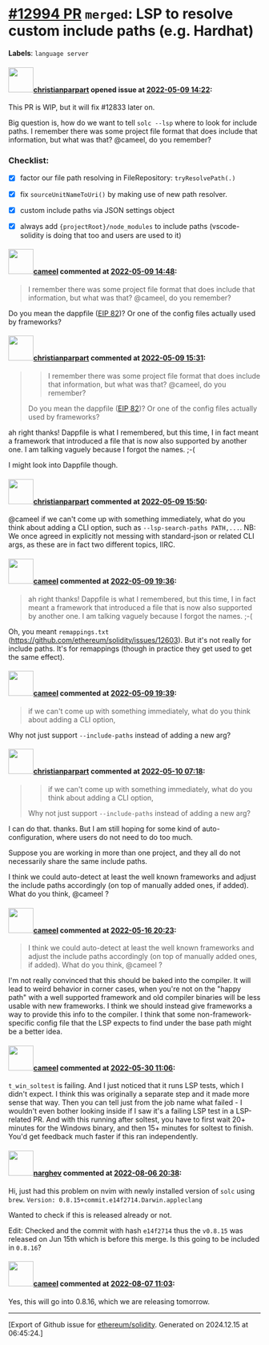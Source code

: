 # [\#12994 PR](https://github.com/ethereum/solidity/pull/12994) `merged`: LSP to resolve custom include paths (e.g. Hardhat)
**Labels**: `language server`


#### <img src="https://avatars.githubusercontent.com/u/56763?u=373e0766d5c45bef8c7c7fc5ed48394935772065&v=4" width="50">[christianparpart](https://github.com/christianparpart) opened issue at [2022-05-09 14:22](https://github.com/ethereum/solidity/pull/12994):

This PR is WIP, but it will fix #12833 later on.

Big question is, how do we want to tell `solc --lsp` where to look for include paths. I remember there was some project file format that does include that information, but what was that? @cameel, do you remember?

### Checklist:

- [x] factor our file path resolving in FileRepository: `tryResolvePath(.)`
- [x] fix `sourceUnitNameToUri()` by making use of new path resolver.
- [x] custom include paths via JSON settings object
- [x] always add `{projectRoot}/node_modules` to include paths (vscode-solidity is doing that too and users are used to it)



#### <img src="https://avatars.githubusercontent.com/u/137030?v=4" width="50">[cameel](https://github.com/cameel) commented at [2022-05-09 14:48](https://github.com/ethereum/solidity/pull/12994#issuecomment-1121202539):

> I remember there was some project file format that does include that information, but what was that? @cameel, do you remember?

Do you mean the dappfile ([EIP 82](https://github.com/ethereum/EIPs/issues/82))? Or one of the config files actually used by frameworks?

#### <img src="https://avatars.githubusercontent.com/u/56763?u=373e0766d5c45bef8c7c7fc5ed48394935772065&v=4" width="50">[christianparpart](https://github.com/christianparpart) commented at [2022-05-09 15:31](https://github.com/ethereum/solidity/pull/12994#issuecomment-1121254639):

> > I remember there was some project file format that does include that information, but what was that? @cameel, do you remember?
> 
> Do you mean the dappfile ([EIP 82](https://github.com/ethereum/EIPs/issues/82))? Or one of the config files actually used by frameworks?

ah right thanks! Dappfile is what I remembered, but this time, I in fact meant a framework that introduced a file that is now also supported by another one. I am talking vaguely because I forgot the names. ;-(

I might look into Dappfile though.

#### <img src="https://avatars.githubusercontent.com/u/56763?u=373e0766d5c45bef8c7c7fc5ed48394935772065&v=4" width="50">[christianparpart](https://github.com/christianparpart) commented at [2022-05-09 15:50](https://github.com/ethereum/solidity/pull/12994#issuecomment-1121275653):

@cameel if we can't come up with something immediately, what do you think about adding a CLI option, such as `--lsp-search-paths PATH,...`. NB: We once agreed in explicitly not messing with standard-json or related CLI args, as these are in fact two different topics, IIRC.

#### <img src="https://avatars.githubusercontent.com/u/137030?v=4" width="50">[cameel](https://github.com/cameel) commented at [2022-05-09 19:36](https://github.com/ethereum/solidity/pull/12994#issuecomment-1121498876):

> ah right thanks! Dappfile is what I remembered, but this time, I in fact meant a framework that introduced a file that is now also supported by another one. I am talking vaguely because I forgot the names. ;-(

Oh, you meant `remappings.txt` (https://github.com/ethereum/solidity/issues/12603). But it's not really for include paths. It's for remappings (though in practice they get used to get the same effect).

#### <img src="https://avatars.githubusercontent.com/u/137030?v=4" width="50">[cameel](https://github.com/cameel) commented at [2022-05-09 19:39](https://github.com/ethereum/solidity/pull/12994#issuecomment-1121501279):

> if we can't come up with something immediately, what do you think about adding a CLI option,

Why not just support `--include-paths` instead of adding a new arg?

#### <img src="https://avatars.githubusercontent.com/u/56763?u=373e0766d5c45bef8c7c7fc5ed48394935772065&v=4" width="50">[christianparpart](https://github.com/christianparpart) commented at [2022-05-10 07:18](https://github.com/ethereum/solidity/pull/12994#issuecomment-1122020156):

> > if we can't come up with something immediately, what do you think about adding a CLI option,
> 
> Why not just support `--include-paths` instead of adding a new arg?

I can do that. thanks. But I am still hoping for some kind of auto-configuration, where users do not need to do too much.

Suppose you are working in more than one project, and they all do not necessarily share the same include paths.

I think we could auto-detect at least the well known frameworks and adjust the include paths accordingly (on top of manually added ones, if added). What do you think, @cameel ?

#### <img src="https://avatars.githubusercontent.com/u/137030?v=4" width="50">[cameel](https://github.com/cameel) commented at [2022-05-16 20:23](https://github.com/ethereum/solidity/pull/12994#issuecomment-1128100104):

> I think we could auto-detect at least the well known frameworks and adjust the include paths accordingly (on top of manually added ones, if added). What do you think, @cameel ?

I'm not really convinced that this should be baked into the compiler. It will lead to weird behavior in corner cases, when you're not on the "happy path" with a well supported framework and old compiler binaries will be less usable with new frameworks. I think we should instead give frameworks a way to provide this info to the compiler. I think that some non-framework-specific config file that the LSP expects to find under the base path might be a better idea.

#### <img src="https://avatars.githubusercontent.com/u/137030?v=4" width="50">[cameel](https://github.com/cameel) commented at [2022-05-30 11:06](https://github.com/ethereum/solidity/pull/12994#issuecomment-1141020266):

`t_win_soltest` is failing. And I just noticed that it runs LSP tests, which I didn't expect. I think this was originally a separate step and it made more sense that way. Then you can tell just from the job name what failed - I wouldn't even bother looking inside if I saw it's a failing LSP test in a LSP-related PR. And with this running after soltest, you have to first wait 20+ minutes for the Windows binary, and then 15+ minutes for soltest to finish. You'd get feedback much faster if this ran independently.

#### <img src="https://avatars.githubusercontent.com/u/15631149?u=0388ab75e064700b4939ebeb9526c20e6e0352e6&v=4" width="50">[narghev](https://github.com/narghev) commented at [2022-08-06 20:38](https://github.com/ethereum/solidity/pull/12994#issuecomment-1207279481):

Hi, just had this problem on nvim with newly installed version of `solc` using `brew`. 
```Version: 0.8.15+commit.e14f2714.Darwin.appleclang```

Wanted to check if this is released already or not.

Edit: Checked and the commit with hash `e14f2714` thus the `v0.8.15` was released on Jun 15th which is before this merge. Is this going to be included in `0.8.16`?

#### <img src="https://avatars.githubusercontent.com/u/137030?v=4" width="50">[cameel](https://github.com/cameel) commented at [2022-08-07 11:03](https://github.com/ethereum/solidity/pull/12994#issuecomment-1207382580):

Yes, this will go into 0.8.16, which we are releasing tomorrow.


-------------------------------------------------------------------------------



[Export of Github issue for [ethereum/solidity](https://github.com/ethereum/solidity). Generated on 2024.12.15 at 06:45:24.]
